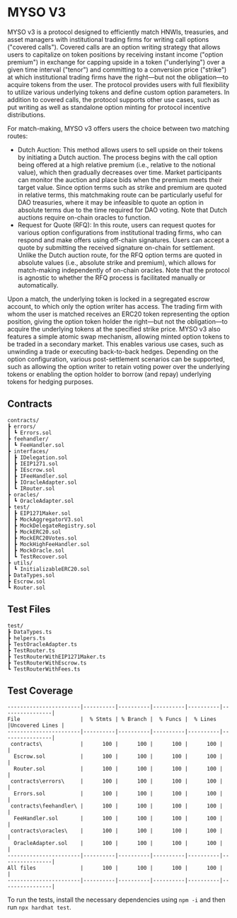 # MYSO V3

MYSO v3 is a protocol designed to efficiently match HNWIs, treasuries, and asset managers with institutional trading firms for writing call options ("covered calls"). Covered calls are an option writing strategy that allows users to capitalize on token positions by receiving instant income ("option premium") in exchange for capping upside in a token ("underlying") over a given time interval ("tenor") and committing to a conversion price ("strike") at which institutional trading firms have the right—but not the obligation—to acquire tokens from the user. The protocol provides users with full flexibility to utilize various underlying tokens and define custom option parameters. In addition to covered calls, the protocol supports other use cases, such as put writing as well as standalone option minting for protocol incentive distributions.

For match-making, MYSO v3 offers users the choice between two matching routes:

- Dutch Auction: This method allows users to sell upside on their tokens by initiating a Dutch auction. The process begins with the call option being offered at a high relative premium (i.e., relative to the notional value), which then gradually decreases over time. Market participants can monitor the auction and place bids when the premium meets their target value. Since option terms such as strike and premium are quoted in relative terms, this matchmaking route can be particularly useful for DAO treasuries, where it may be infeasible to quote an option in absolute terms due to the time required for DAO voting. Note that Dutch auctions require on-chain oracles to function.
- Request for Quote (RFQ): In this route, users can request quotes for various option configurations from institutional trading firms, who can respond and make offers using off-chain signatures. Users can accept a quote by submitting the received signature on-chain for settlement. Unlike the Dutch auction route, for the RFQ option terms are quoted in absolute values (i.e., absolute strike and premium), which allows for match-making independently of on-chain oracles. Note that the protocol is agnostic to whether the RFQ process is facilitated manually or automatically.

Upon a match, the underlying token is locked in a segregated escrow account, to which only the option writer has access. The trading firm with whom the user is matched receives an ERC20 token representing the option position, giving the option token holder the right—but not the obligation—to acquire the underlying tokens at the specified strike price. MYSO v3 also features a simple atomic swap mechanism, allowing minted option tokens to be traded in a secondary market. This enables various use cases, such as unwinding a trade or executing back-to-back hedges. Depending on the option configuration, various post-settlement scenarios can be supported, such as allowing the option writer to retain voting power over the underlying tokens or enabling the option holder to borrow (and repay) underlying tokens for hedging purposes.

## Contracts

```
contracts/
┣ errors/
┃ ┗ Errors.sol
┣ feehandler/
┃ ┗ FeeHandler.sol
┣ interfaces/
┃ ┣ IDelegation.sol
┃ ┣ IEIP1271.sol
┃ ┣ IEscrow.sol
┃ ┣ IFeeHandler.sol
┃ ┣ IOracleAdapter.sol
┃ ┗ IRouter.sol
┣ oracles/
┃ ┗ OracleAdapter.sol
┣ test/
┃ ┣ EIP1271Maker.sol
┃ ┣ MockAggregatorV3.sol
┃ ┣ MockDelegateRegistry.sol
┃ ┣ MockERC20.sol
┃ ┣ MockERC20Votes.sol
┃ ┣ MockHighFeeHandler.sol
┃ ┣ MockOracle.sol
┃ ┗ TestRecover.sol
┣ utils/
┃ ┗ InitializableERC20.sol
┣ DataTypes.sol
┣ Escrow.sol
┗ Router.sol
```

## Test Files

```
test/
┣ DataTypes.ts
┣ helpers.ts
┣ TestOracleAdapter.ts
┣ TestRouter.ts
┣ TestRouterWithEIP1271Maker.ts
┣ TestRouterWithEscrow.ts
┗ TestRouterWithFees.ts
```

## Test Coverage

```
-----------------------|----------|----------|----------|----------|----------------|
File                   |  % Stmts | % Branch |  % Funcs |  % Lines |Uncovered Lines |
-----------------------|----------|----------|----------|----------|----------------|
 contracts\            |      100 |      100 |      100 |      100 |                |
  Escrow.sol           |      100 |      100 |      100 |      100 |                |
  Router.sol           |      100 |      100 |      100 |      100 |                |
 contracts\errors\     |      100 |      100 |      100 |      100 |                |
  Errors.sol           |      100 |      100 |      100 |      100 |                |
 contracts\feehandler\ |      100 |      100 |      100 |      100 |                |
  FeeHandler.sol       |      100 |      100 |      100 |      100 |                |
 contracts\oracles\    |      100 |      100 |      100 |      100 |                |
  OracleAdapter.sol    |      100 |      100 |      100 |      100 |                |
-----------------------|----------|----------|----------|----------|----------------|
All files              |      100 |      100 |      100 |      100 |                |
-----------------------|----------|----------|----------|----------|----------------|
```

To run the tests, install the necessary dependencies using `npm -i` and then run `npx hardhat test`.
